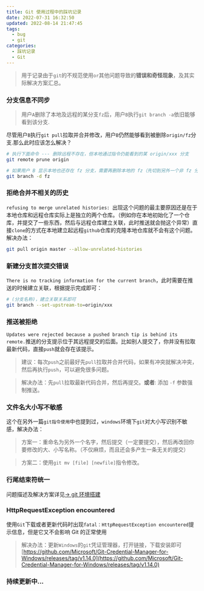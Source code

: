 ```yaml
---
title: Git 使用过程中的踩坑记录
date: 2022-07-31 16:32:50
updated: 2022-08-14 21:47:45
tags:
  - bug
  - git
categories:
  - 踩坑记录
  - Git
---
```


> 用于记录由于`git`的不规范使用`or`其他问题导致的**错误和奇怪现象**，及其实际解决方案汇总。

<!-- more -->

### 分支信息不同步

> 用户`A`删除了本地及远程的某分支`fz`后，用户`B`执行`git branch -a`依旧能够看到该分支.

尽管用户`B`执行`git pull`拉取并合并修改，用户`B`仍然能够看到被删除`origin/fz`分支.那么此时应该怎么解决？

```bash
# 执行下面命令 --- 删除远程不存在，但本地通过指令仍能看到的某 origin/xxx 分支
git remote prune origin

# 如果用户 B 显示本地也还存在 fz 分支，需要再删除本地的 fz（先切到另外一个非 fz 分支，当然不删除也不影响）
git branch -d fz
```

### 拒绝合并不相关的历史

`refusing to merge unrelated histories: `出现这个问题的最主要原因还是在于本地仓库和远程仓库实际上是独立的两个仓库。（例如你在本地初始化了一个仓库，并提交了一些东西，然后与远程仓库建立关联，此时推送就会抛这个异常）直接`clone`的方式在本地建立起远程`github`仓库的克隆本地仓库就不会有这个问题。解决办法：

```bash
git pull origin master --allow-unrelated-histories
```

### 新建分支首次提交错误

`There is no tracking information for the current branch`，此时需要在推送的时候建立关联，根据提示完成即可：

```bash
# (分支名称)，建立关联关系即可
git branch --set-upstream-to=origin/xxx
```

### 推送被拒绝

`Updates were rejected because a pushed branch tip is behind its remote.`推送的分支提示位于其远程提交的后面。比如别人提交了，你并没有拉取最新代码，直接`push`就会存在该提示。

> 建议：每次`push`之前最好先`pull`拉取并合并代码，如果有冲突就解决冲突，然后再执行`push`，可以避免很多问题。

> 解决办法：先`pull`拉取最新代码合并，然后再提交。**或者**: 添加 `-f` 参数强制推送。

### 文件名大小写不敏感

这个在另外一篇`git指令使用`中也提到过，`windows`环境下`git`对大小写识别不敏感，解决办法：

> 方案一：重命名为另外一个名字，然后提交（一定要提交），然后再改回你要修改的大、小写名称。（不仅麻烦，而且还会多产生一条无关的提交）

> 方案二：使用`git mv [file] [newfile]`指令修改。

### 行尾结束符统一

问题描述及解决方案详见[-> git 环境搭建](/envConstruct/git-install-and-terminal-config)

### HttpRequestException encountered

使用`Git`下载或者更新代码时出现`fatal：HttpRequestException encountered`提示信息，但是它又不会影响 Git 的正常使用

> 解决办法：更新`Windows`的`git`凭证管理器，打开链接，下载安装即可 [https://github.com/Microsoft/Git-Credential-Manager-for-Windows/releases/tag/v1.14.0](https://github.com/Microsoft/Git-Credential-Manager-for-Windows/releases/tag/v1.14.0)

### 持续更新中...
